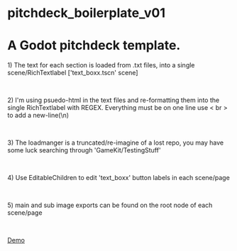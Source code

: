 # pitchdeck_boilerplate_v01

<h1>A Godot pitchdeck template. </h1>

<p> 1) The text for each section is loaded from .txt files, into a single scene/RichTextlabel ['text_boxx.tscn' scene] </p><br>
<p> 2) I'm using psuedo-html in the text files and re-formatting them into the single RichTextlabel with REGEX. Everything must be on one line use < br > to add a new-line(\n)</p><br>
<p> 3) The loadmanger is a truncated/re-imagine of a lost repo, you may have some luck searching through 'GameKit/TestingStuff'</p> <br>
<p> 4) Use EditableChildren to edit 'text_boxx' button labels in each scene/page</p> <br>
<p> 5) main and sub image exports can be found on the root node of each scene/page</p> <br>
  
<a href="https://rustyraygun.github.io/pitchdeck_boilerplate_v01_demo/index.html" target="blank" alt="demo_link">Demo</a>
